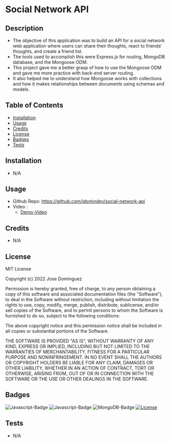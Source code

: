 # Social Network API
## Description
- The objective of this application was to build an API for a social network web application where users can share their thoughts, react to friends’ thoughts, and create a friend list. 
- The tools used to accomplish this were Express.js for routing, MongoDB database, and the Mongoose ODM.
- This project gave me a better grasp of how to use the Mongoose ODM and gave me more practice with back-end server routing.
- It also helped me to understand how Mongoose works with collections and how it makes relationships between documents using schemas and models.
## Table of Contents
- [Installation](#installation)
- [Usage](#usage)
- [Credits](#credits)
- [License](#license)
- [Badges](#badges)
- [Tests](#tests)
## Installation
- N/A
## Usage
- Github Repo: https://github.com/jdomindev/social-network-api
- Video :
    - [Demo-Video](https://drive.google.com/file/d/1qIxqCMGJEvfYF1Aosw0Vmjueum9n1mb5/view?usp=sharing)
## Credits
- N/A
## License
MIT License

Copyright (c) 2022 Jose Dominguez

Permission is hereby granted, free of charge, to any person obtaining a copy of this software and associated documentation files (the "Software"), to deal in the Software without restriction, including without limitation the rights to use, copy, modify, merge, publish, distribute, sublicense, and/or sell copies of the Software, and to permit persons to whom the Software is furnished to do so, subject to the following conditions:

The above copyright notice and this permission notice shall be included in all copies or substantial portions of the Software.

THE SOFTWARE IS PROVIDED "AS IS", WITHOUT WARRANTY OF ANY KIND, EXPRESS OR IMPLIED, INCLUDING BUT NOT LIMITED TO THE WARRANTIES OF MERCHANTABILITY, FITNESS FOR A PARTICULAR PURPOSE AND NONINFRINGEMENT. IN NO EVENT SHALL THE AUTHORS OR COPYRIGHT HOLDERS BE LIABLE FOR ANY CLAIM, DAMAGES OR OTHER LIABILITY, WHETHER IN AN ACTION OF CONTRACT, TORT OR OTHERWISE, ARISING FROM, OUT OF OR IN CONNECTION WITH THE SOFTWARE OR THE USE OR OTHER DEALINGS IN THE SOFTWARE.
## Badges
![Javascript-Badge](https://img.shields.io/badge/Code-Javascript-yellow)
![Javascript-Badge](https://img.shields.io/badge/Code-Node.js-green)
![MongoDB-Badge](https://img.shields.io/badge/Database-MongoDB-red)
[![License](https://img.shields.io/badge/License-MIT-lightgrey.svg)](https://opensource.org/licenses/MIT)

## Tests
- N/A
